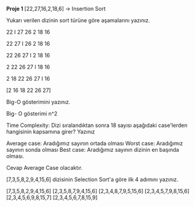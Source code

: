 <b> Proje 1 </b>
[22,27,16,2,18,6] -> Insertion Sort

Yukarı verilen dizinin sort türüne göre aşamalarını yazınız.

22 I 27 26 2 18 16

22 27 I 26 2 18 16

22 26 27 I 2 18 16

2 22 26 27 I 18 16

2 18 22 26 27 I 16

[2 16 18 22 26 27]

Big-O gösterimini yazınız.

Big- O gösterimi n^2

Time Complexity: Dizi sıralandıktan sonra 18 sayısı aşağıdaki case'lerden hangisinin kapsamına girer? Yazınız

Average case: Aradığımız sayının ortada olması
Worst case: Aradığımız sayının sonda olması
Best case: Aradığımız sayının dizinin en başında olması.

Cevap Average Case olacaktır.

[7,3,5,8,2,9,4,15,6] dizisinin Selection Sort'a göre ilk 4 adımını yazınız.

[7,3,5,8,2,9,4,15,6]
[2,3,5,8,7,9,4,15,6]
[2,3,4,8,7,9,5,15,6]
[2,3,4,5,7,9,8,15,6]
[2,3,4,5,6,9,8,15,7]
[2,3,4,5,6,7,8,15,9]
